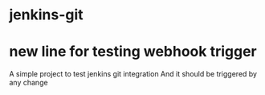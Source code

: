 # jenkins-git
# new line for testing webhook trigger

A simple project to test jenkins git integration
And it should be triggered by any change
